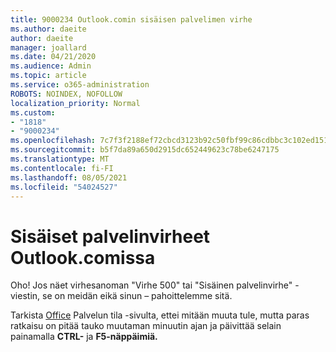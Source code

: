 ```yaml
---
title: 9000234 Outlook.comin sisäisen palvelimen virhe
ms.author: daeite
author: daeite
manager: joallard
ms.date: 04/21/2020
ms.audience: Admin
ms.topic: article
ms.service: o365-administration
ROBOTS: NOINDEX, NOFOLLOW
localization_priority: Normal
ms.custom:
- "1818"
- "9000234"
ms.openlocfilehash: 7c7f3f2188ef72cbcd3123b92c50fbf99c86cdbbc3c102ed151df341dc6f5910
ms.sourcegitcommit: b5f7da89a650d2915dc652449623c78be6247175
ms.translationtype: MT
ms.contentlocale: fi-FI
ms.lasthandoff: 08/05/2021
ms.locfileid: "54024527"
---
```

# <a name="internal-server-errors-in-outlookcom"></a>Sisäiset palvelinvirheet Outlook.comissa

Oho! Jos näet virhesanoman "Virhe 500" tai "Sisäinen palvelinvirhe" -viestin, se on meidän eikä sinun – pahoittelemme sitä.

Tarkista [Office](https://portal.office.com/servicestatus) Palvelun tila -sivulta, ettei mitään muuta tule, mutta paras ratkaisu on pitää tauko muutaman minuutin ajan ja päivittää selain painamalla **CTRL-** ja **F5-näppäimiä.**